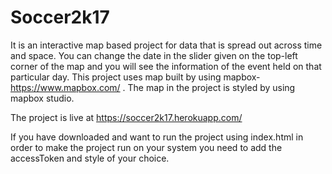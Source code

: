 # Soccer2k17
It is an interactive map based project for data that is spread out across time and space. 
You can change the date in the slider given on the top-left corner of the map and you will see the information of the event held on that particular day.
This project uses map built by using mapbox- https://www.mapbox.com/ . The map in the project is styled by using mapbox studio.

The project is live at https://soccer2k17.herokuapp.com/

If you have downloaded and want to run the project using index.html in order to make the project run on your system you need to add the accessToken and style of your choice.
